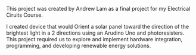 This project was created by Andrew Lam as a final project for my Electrical Ciruits Course.

I created device that would Orient a solar panel toward the direction of the brightest light in a 2 directions using an Arudino Uno and photoresisters. This project required us to explore and implement hardware integration, programming, and developing renewable energy solutions.
